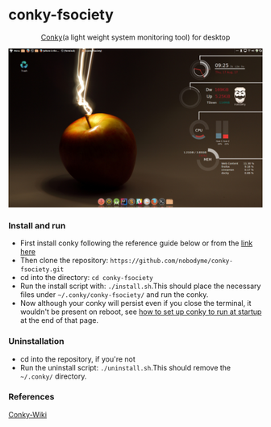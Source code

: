 # conky-fsociety
<div align="center">

[Conky](https://wiki.archlinux.org/index.php/conky)(a light weight system monitoring tool) for desktop

<img src="https://github.com/nobodyme/conky-fsociety/blob/master/screenshot-desktop.png">

</div>

### Install and run

  - First install conky following the reference guide below or from the [link here](https://www.shellhacks.com/install-configure-conky-linux-mint-ubuntu-debian/)
  - Then clone the repository: `https://github.com/nobodyme/conky-fsociety.git`
  - cd into the directory: `cd conky-fsociety`
  - Run the install script with: `./install.sh`.This should place the necessary files under `~/.conky/conky-fsociety/` and run the conky.
  - Now although your conky will persist even if you close the terminal, it wouldn't be present on reboot, see [how to set up conky to run at startup](https://www.shellhacks.com/install-configure-conky-linux-mint-ubuntu-debian/) at the end of that page.
  
### Uninstallation

 - cd into the repository, if you're not
 - Run the uninstall script: `./uninstall.sh`.This should remove the `~/.conky/` directory.

### References
[Conky-Wiki](https://github.com/brndnmtthws/conky)
